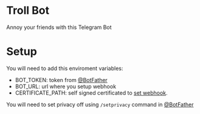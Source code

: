 Troll Bot
=========
Annoy your friends with this Telegram Bot


Setup
=====

You will need to add this enviroment variables:
* BOT_TOKEN: token from [@BotFather](https://telegram.me/BotFather)
* BOT_URL: url where you setup webhook
* CERTIFICATE_PATH: self signed certificated to [set webhook](https://core.telegram.org/bots/api#setwebhook).

You will need to set privacy off using `/setprivacy` command in [@BotFather](https://telegram.me/BotFather)

